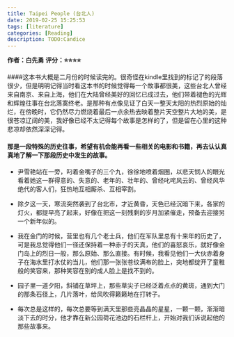 ```yaml
---
title: Taipei People (台北人)
date: 2019-02-25 15:25:53
tags: [literature]
categories: [Reading]
description: TODO:Candice
---
```


**作者：白先勇**
**评分：⭐️⭐️⭐️⭐️**

####这本书大概是二月份的时候读完的。很奇怪在kindle里找到的标记了的段落很少，但是明明记得当时看这本书的时候觉得每一个故事都很美，这些台北人曾经来自南京、来自上海，他们在大陆曾经美好的回忆已成过去，他们带着褪色的光辉和辉煌往事在台北落寞终老。是那种有点像见证了白天一整天太阳的热烈原始的灿烂，在傍晚时，它仍然尽力燃烧着最后一点余热去映着整片天空整片大地的美，是很苍凉辽阔的美，我好像已经不太记得每个故事是怎样的了，但是留在心里的这种悲凉却依然深深记得。

#### 那是一段特殊的历史往事，希望有机会能再看一些相关的电影和书籍，再去认认真真地了解一下那段历史中发生的故事。

* 尹雪艳站在一旁，叼着金嘴子的三个九，徐徐地喷着烟圈，以悲天悯人的眼光看着她这一群得意的、失意的、老年的、壮年的、曾经叱咤风云的、曾经风华绝代的客人们，狂热地互相厮杀、互相宰割。

* 除夕这一天，寒流突然袭到了台北市，才近黄昏，天色已经沉暗下来，各家的灯火，都提早亮了起来，好像在把这一刻残剩的岁月加紧催走，预备去迎接另一个新年似的。

* 我在金门的时候，营里也有几个老士兵，他们在军队里总有十来年的历史了，可是我总觉得他们一径还保持着一种赤子的天真，他们的喜怒哀乐，就好像金门岛上的烈日一般，那么原始、那么直接。有时候，我看见他们一大伙赤着身子在海水里打水仗的当儿，他们那一张张苍纹满布的脸上，突地都绽开了童稚般的笑容来，那种笑容在别的成人脸上是找不到的。

* 园子里一道夕阳，斜铺在草坪上，那些草尖子已经泛着点点的黄斑，通到大门的那条石径上，几片落叶，给风吹得籁籁地在打转子。

* 每次总是这样的，每次总要等到满天里那些亮晶晶的星星，一颗一颗，渐渐暗淡下去的时分，他才靠在新公园荷花池边的石栏杆上，开始对我们诉说起他的那些故事来。



